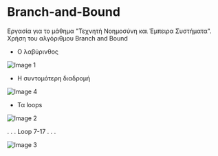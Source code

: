 # Branch-and-Bound
Εργασία για το μάθημα "Τεχνητή Νοημοσύνη και Έμπειρα Συστήματα". Χρήση του αλγόριθμου Branch and Bound 

* Ο λαβύρινθος

![Image 1](https://i.imgur.com/jhA4ZRG.png)

* Η συντομότερη διαδρομή

![Image 4](https://i.imgur.com/WOzWnpJ.png)

* Τα loops

![Image 2](https://i.imgur.com/IqoJh9e.png)

.
.
.
Loop 7-17
.
.
.

![Image 3](https://i.imgur.com/o58iFRV.png)
